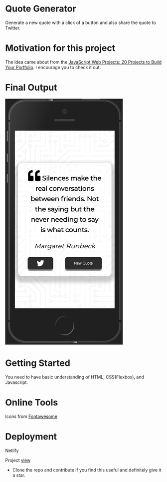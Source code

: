 # Quote Generator

Generate a new quote with a click of  a button and also share the quote to Twitter.

# Motivation for this project

The idea came about from the [JavaScript Web Projects: 20 Projects to Build Your Portfolio](https://academy.zerotomastery.io/p/javascript-projects). I encourage you to check it out.


# Final Output

![Quote generator](./dist/img/shot.png)

# Getting Started

You need to have basic understanding of HTML, CSS(Flexbox), and Javascript.

# Online Tools

Icons from [Fontawesome](https://fontawesome.com/)

# Deployment

Netlify

Project [view](https://generate-quote.netlify.app/)

+ Clone the repo and contribute if you find this useful and definitely give it a star.
